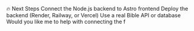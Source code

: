 🔥 Next Steps
Connect the Node.js backend to Astro frontend
Deploy the backend (Render, Railway, or Vercel)
Use a real Bible API or database
Would you like me to help with connecting the f
